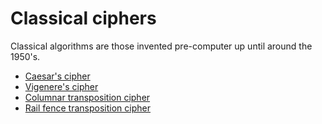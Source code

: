 # Classical ciphers

Classical algorithms are those invented pre-computer up until around the 1950's.

* [Caesar's cipher](caesar/README.md)
* [Vigenere's cipher](vigenere/README.md)
* [Columnar transposition cipher](columnar/README.md)
* [Rail fence transposition cipher](railfence/README.md)
